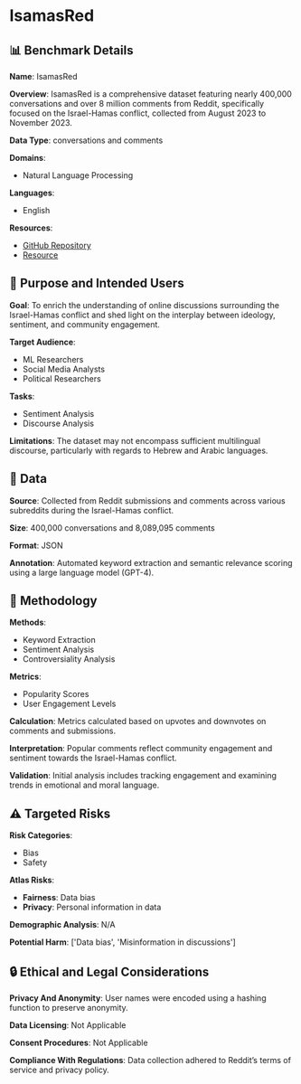 # IsamasRed

## 📊 Benchmark Details

**Name**: IsamasRed

**Overview**: IsamasRed is a comprehensive dataset featuring nearly 400,000 conversations and over 8 million comments from Reddit, specifically focused on the Israel-Hamas conflict, collected from August 2023 to November 2023.

**Data Type**: conversations and comments

**Domains**:
- Natural Language Processing

**Languages**:
- English

**Resources**:
- [GitHub Repository](https://github.com/kaichen23/israel-hamas)
- [Resource](https://doi.org/10.5281/zenodo.10494990)

## 🎯 Purpose and Intended Users

**Goal**: To enrich the understanding of online discussions surrounding the Israel-Hamas conflict and shed light on the interplay between ideology, sentiment, and community engagement.

**Target Audience**:
- ML Researchers
- Social Media Analysts
- Political Researchers

**Tasks**:
- Sentiment Analysis
- Discourse Analysis

**Limitations**: The dataset may not encompass sufficient multilingual discourse, particularly with regards to Hebrew and Arabic languages.

## 💾 Data

**Source**: Collected from Reddit submissions and comments across various subreddits during the Israel-Hamas conflict.

**Size**: 400,000 conversations and 8,089,095 comments

**Format**: JSON

**Annotation**: Automated keyword extraction and semantic relevance scoring using a large language model (GPT-4).

## 🔬 Methodology

**Methods**:
- Keyword Extraction
- Sentiment Analysis
- Controversiality Analysis

**Metrics**:
- Popularity Scores
- User Engagement Levels

**Calculation**: Metrics calculated based on upvotes and downvotes on comments and submissions.

**Interpretation**: Popular comments reflect community engagement and sentiment towards the Israel-Hamas conflict.

**Validation**: Initial analysis includes tracking engagement and examining trends in emotional and moral language.

## ⚠️ Targeted Risks

**Risk Categories**:
- Bias
- Safety

**Atlas Risks**:
- **Fairness**: Data bias
- **Privacy**: Personal information in data

**Demographic Analysis**: N/A

**Potential Harm**: ['Data bias', 'Misinformation in discussions']

## 🔒 Ethical and Legal Considerations

**Privacy And Anonymity**: User names were encoded using a hashing function to preserve anonymity.

**Data Licensing**: Not Applicable

**Consent Procedures**: Not Applicable

**Compliance With Regulations**: Data collection adhered to Reddit’s terms of service and privacy policy.
